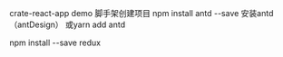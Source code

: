 crate-react-app demo  脚手架创建项目
npm install antd --save 安装antd（antDesign）
或yarn add antd

npm install --save redux